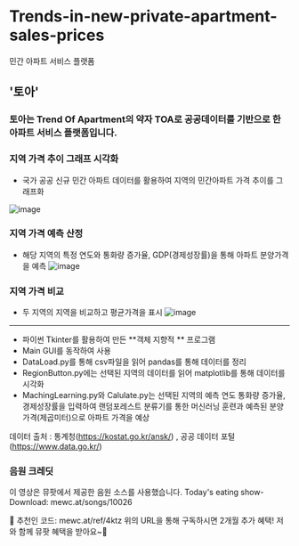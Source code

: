 # Trends-in-new-private-apartment-sales-prices

민간 아파트 서비스 플랫폼 
## '토아'
### 토아는 Trend Of Apartment의 약자 TOA로 공공데이터를 기반으로 한 아파트 서비스 플랫폼입니다.

### 지역 가격 추이 그래프 시각화
- 국가 공공 신규 민간 아파트 데이터를 활용하여 지역의 민간아파트 가격 추이를 그래프화

![image](https://github.com/kohjun/Trends-in-new-private-apartment-sales-prices/assets/82298792/f18d1b86-f499-4589-83c9-10ec9bc1dc0d)

### 지역 가격 예측 산정
- 해당 지역의 특정 연도와 통화량 증가율, GDP(경제성장률)을 통해 아파트 분양가격을 예측
![image](https://github.com/kohjun/Trends-in-new-private-apartment-sales-prices/assets/82298792/b98d860a-77d4-48ff-8c80-15eb383a7f9a)

### 지역 가격 비교
- 두 지역의 지역을 비교하고 평균가격을 표시
![image](https://github.com/kohjun/Trends-in-new-private-apartment-sales-prices/assets/82298792/1601d2e8-c35b-4d49-bf40-2f3c4e3bf9a9)

<hr>

- 파이썬 Tkinter를 활용하여 만든  **객체 지향적 **  프로그램
- Main GUI를 동작하여 사용
- DataLoad.py를 통해 csv파일을 읽어 pandas를 통해 데이터를 정리
- RegionButton.py에는 선택된 지역의 데이터를 읽어 matplotlib를 통해 데이터를 시각화
- MachingLearning.py와 Calulate.py는 선택된 지역의 예측 연도 통화량 증가율, 경제성장률을 입력하여 랜덤포레스트 분류기를 통한 머신러닝 훈련과 예측된 분양가격(제곱미터)으로 아파트 가격을 예상


데이터 출처 : 통계청(https://kostat.go.kr/ansk/) , 공공 데이터 포털(https://www.data.go.kr/)


### 음원 크레딧
이 영상은 뮤팟에서 제공한 음원 소스를 사용했습니다.
Today's eating show- Download: mewc.at/songs/10026

🎫 추천인 코드: mewc.at/ref/4ktz
위의 URL을 통해 구독하시면 2개월 추가 혜택!
저와 함께 뮤팟 혜택을 받아요~🎁
